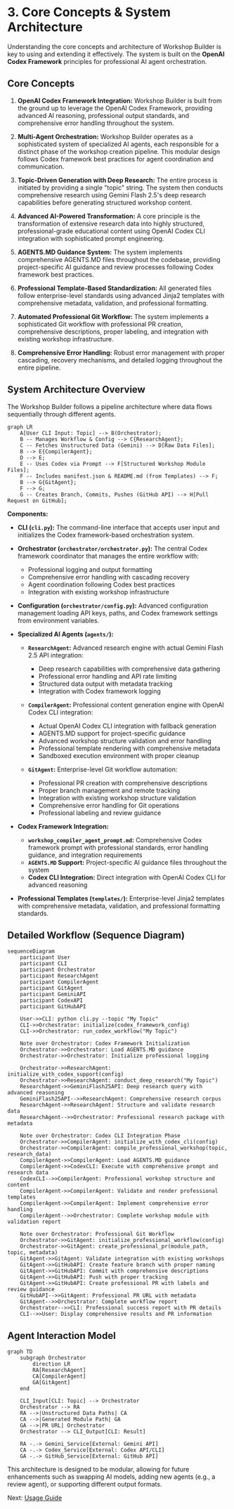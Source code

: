 # 3. Core Concepts & System Architecture

Understanding the core concepts and architecture of Workshop Builder is key to using and extending it effectively. The system is built on the **OpenAI Codex Framework** principles for professional AI agent orchestration.

## Core Concepts

1.  **OpenAI Codex Framework Integration:** Workshop Builder is built from the ground up to leverage the OpenAI Codex Framework, providing advanced AI reasoning, professional output standards, and comprehensive error handling throughout the system.

2.  **Multi-Agent Orchestration:** Workshop Builder operates as a sophisticated system of specialized AI agents, each responsible for a distinct phase of the workshop creation pipeline. This modular design follows Codex framework best practices for agent coordination and communication.

3.  **Topic-Driven Generation with Deep Research:** The entire process is initiated by providing a single "topic" string. The system then conducts comprehensive research using Gemini Flash 2.5's deep research capabilities before generating structured workshop content.

4.  **Advanced AI-Powered Transformation:** A core principle is the transformation of extensive research data into highly structured, professional-grade educational content using OpenAI Codex CLI integration with sophisticated prompt engineering.

5.  **AGENTS.MD Guidance System:** The system implements comprehensive AGENTS.MD files throughout the codebase, providing project-specific AI guidance and review processes following Codex framework best practices.

6.  **Professional Template-Based Standardization:** All generated files follow enterprise-level standards using advanced Jinja2 templates with comprehensive metadata, validation, and professional formatting.

7.  **Automated Professional Git Workflow:** The system implements a sophisticated Git workflow with professional PR creation, comprehensive descriptions, proper labeling, and integration with existing workshop infrastructure.

8.  **Comprehensive Error Handling:** Robust error management with proper cascading, recovery mechanisms, and detailed logging throughout the entire pipeline.

## System Architecture Overview

The Workshop Builder follows a pipeline architecture where data flows sequentially through different agents.

```mermaid
graph LR
    A[User CLI Input: Topic] --> B(Orchestrator);
    B -- Manages Workflow & Config --> C{ResearchAgent};
    C -- Fetches Unstructured Data (Gemini) --> D[Raw Data Files];
    B --> E{CompilerAgent};
    D --> E;
    E -- Uses Codex via Prompt --> F[Structured Workshop Module Files];
    F -- Includes manifest.json & README.md (from Templates) --> F;
    B --> G{GitAgent};
    F --> G;
    G -- Creates Branch, Commits, Pushes (GitHub API) --> H[Pull Request on GitHub];
```

**Components:**

*   **CLI (`cli.py`):** The command-line interface that accepts user input and initializes the Codex framework-based orchestration system.

*   **Orchestrator (`orchestrator/orchestrator.py`):** The central Codex framework coordinator that manages the entire workflow with:
    - Professional logging and output formatting
    - Comprehensive error handling with cascading recovery
    - Agent coordination following Codex best practices
    - Integration with existing workshop infrastructure

*   **Configuration (`orchestrator/config.py`):** Advanced configuration management loading API keys, paths, and Codex framework settings from environment variables.

*   **Specialized AI Agents (`agents/`):**
    *   **`ResearchAgent`:** Advanced research engine with actual Gemini Flash 2.5 API integration:
        - Deep research capabilities with comprehensive data gathering
        - Professional error handling and API rate limiting
        - Structured data output with metadata tracking
        - Integration with Codex framework logging

    *   **`CompilerAgent`:** Professional content generation engine with OpenAI Codex CLI integration:
        - Actual OpenAI Codex CLI integration with fallback generation
        - AGENTS.MD support for project-specific guidance
        - Advanced workshop structure validation and error handling
        - Professional template rendering with comprehensive metadata
        - Sandboxed execution environment with proper cleanup

    *   **`GitAgent`:** Enterprise-level Git workflow automation:
        - Professional PR creation with comprehensive descriptions
        - Proper branch management and remote tracking
        - Integration with existing workshop structure validation
        - Comprehensive error handling for Git operations
        - Professional labeling and review guidance

*   **Codex Framework Integration:**
    *   **`workshop_compiler_agent_prompt.md`:** Comprehensive Codex framework prompt with professional standards, error handling guidance, and integration requirements
    *   **`AGENTS.MD` Support:** Project-specific AI guidance files throughout the system
    *   **Codex CLI Integration:** Direct integration with OpenAI Codex CLI for advanced reasoning

*   **Professional Templates (`templates/`):** Enterprise-level Jinja2 templates with comprehensive metadata, validation, and professional formatting standards.

## Detailed Workflow (Sequence Diagram)

```mermaid
sequenceDiagram
    participant User
    participant CLI
    participant Orchestrator
    participant ResearchAgent
    participant CompilerAgent
    participant GitAgent
    participant GeminiAPI
    participant CodexAPI
    participant GitHubAPI

    User->>CLI: python cli.py --topic "My Topic"
    CLI->>Orchestrator: initialize(codex_framework_config)
    CLI->>Orchestrator: run_codex_workflow("My Topic")
    
    Note over Orchestrator: Codex Framework Initialization
    Orchestrator->>Orchestrator: Load AGENTS.MD guidance
    Orchestrator->>Orchestrator: Initialize professional logging
    
    Orchestrator->>ResearchAgent: initialize_with_codex_support(config)
    Orchestrator->>ResearchAgent: conduct_deep_research("My Topic")
    ResearchAgent->>GeminiFlash25API: Deep research query with advanced reasoning
    GeminiFlash25API-->>ResearchAgent: Comprehensive research corpus
    ResearchAgent->>ResearchAgent: Structure and validate research data
    ResearchAgent-->>Orchestrator: Professional research package with metadata
    
    Note over Orchestrator: Codex CLI Integration Phase
    Orchestrator->>CompilerAgent: initialize_with_codex_cli(config)
    Orchestrator->>CompilerAgent: compile_professional_workshop(topic, research_data)
    CompilerAgent->>CompilerAgent: Load AGENTS.MD guidance
    CompilerAgent->>CodexCLI: Execute with comprehensive prompt and research data
    CodexCLI-->>CompilerAgent: Professional workshop structure and content
    CompilerAgent->>CompilerAgent: Validate and render professional templates
    CompilerAgent->>CompilerAgent: Implement comprehensive error handling
    CompilerAgent-->>Orchestrator: Complete workshop module with validation report
    
    Note over Orchestrator: Professional Git Workflow
    Orchestrator->>GitAgent: initialize_professional_workflow(config)
    Orchestrator->>GitAgent: create_professional_pr(module_path, topic, metadata)
    GitAgent->>GitAgent: Validate integration with existing workshops
    GitAgent->>GitHubAPI: Create feature branch with proper naming
    GitAgent->>GitHubAPI: Commit with comprehensive descriptions
    GitAgent->>GitHubAPI: Push with proper tracking
    GitAgent->>GitHubAPI: Create professional PR with labels and review guidance
    GitHubAPI-->>GitAgent: Professional PR URL with metadata
    GitAgent-->>Orchestrator: Complete workflow report
    Orchestrator-->>CLI: Professional success report with PR details
    CLI-->>User: Display comprehensive results and PR information
```

## Agent Interaction Model

```mermaid
graph TD
    subgraph Orchestrator
        direction LR
        RA[ResearchAgent]
        CA[CompilerAgent]
        GA[GitAgent]
    end

    CLI_Input[CLI: Topic] --> Orchestrator
    Orchestrator --> RA
    RA -->|Unstructured Data Paths| CA
    CA -->|Generated Module Path| GA
    GA -->|PR URL| Orchestrator
    Orchestrator --> CLI_Output[CLI: Result]

    RA -.-> Gemini_Service[External: Gemini API]
    CA -.-> Codex_Service[External: Codex API/CLI]
    GA -.-> GitHub_Service[External: GitHub API]
```

This architecture is designed to be modular, allowing for future enhancements such as swapping AI models, adding new agents (e.g., a review agent), or supporting different output formats.

Next: [Usage Guide](./04_usage_guide.md)